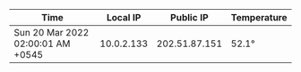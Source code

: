 | Time     | Local IP | Public IP | Temperature |
| ----------- | ----------- | ----------- | ----------- |
| Sun 20 Mar 2022 02:00:01 AM +0545      | 10.0.2.133     | 202.51.87.151  | 52.1° |
